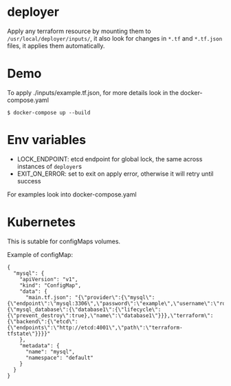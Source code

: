 # deployer

Apply any terraform resource by mounting them to `/usr/local/deployer/inputs/`, it also look for changes in `*.tf` and `*.tf.json` files, it applies them automatically.


# Demo

To apply ./inputs/example.tf.json, for more details look in the docker-compose.yaml

    $ docker-compose up --build


# Env variables

 - LOCK_ENDPOINT: etcd endpoint for global lock, the same across instances of `deployer`s
 - EXIT_ON_ERROR: set to exit on apply error, otherwise it will retry until success

For examples look into docker-compose.yaml


# Kubernetes

This is sutable for configMaps volumes.

Example of configMap:

    {
      "mysql": {
        "apiVersion": "v1",
        "kind": "ConfigMap",
        "data": {
          "main.tf.json": "{\"provider\":{\"mysql\":{\"endpoint\":\"mysql:3306\",\"password\":\"example\",\"username\":\"root\"}},\"resource\":{\"mysql_database\":{\"database1\":{\"lifecycle\":{\"prevent_destroy\":true},\"name\":\"database1\"}}},\"terraform\":{\"backend\":{\"etcd\":{\"endpoints\":\"http://etcd:4001\",\"path\":\"terraform-tfstate\"}}}}"
        },
        "metadata": {
          "name": "mysql",
          "namespace": "default"
        }
      }
    }
